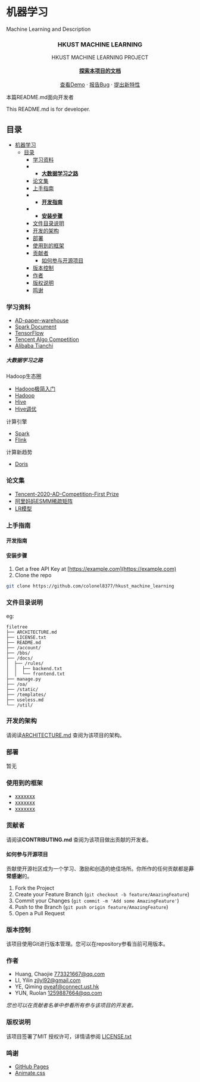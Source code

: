 # 机器学习

Machine Learning and Description

<p align="center">

  <h3 align="center">HKUST MACHINE LEARNING</h3>
  <p align="center">
    HKUST MACHINE LEARNING PROJECT
    <br/><br/>
    <a href="https://github.com/colonel8377/hkust_machine_learning"><strong>探索本项目的文档</strong></a>
    <br />
    <br />
    <a href="https://github.com/colonel8377/hkust_machine_learning">查看Demo</a>
    ·
    <a href="https://github.com/colonel8377/hkust_machine_learning">报告Bug</a>
    ·
    <a href="https://github.com/colonel8377/hkust_machine_learning">提出新特性</a>
  </p>

</p>


本篇README.md面向开发者

This README.md is for developer.
 
## 目录

- [机器学习](#机器学习)
  - [目录](#目录)
    - [学习资料](#学习资料)
    - - [**大数据学习之路**](#大数据学习之路)
    - [论文集](#论文集)
    - [上手指南](#上手指南)
    - - [**开发指南**](#开发指南)
    - - [**安装步骤**](#安装步骤)
    - [文件目录说明](#文件目录说明)
    - [开发的架构](#开发的架构)
    - [部署](#部署)
    - [使用到的框架](#使用到的框架)
    - [贡献者](#贡献者)
      - [如何参与开源项目](#如何参与开源项目)
    - [版本控制](#版本控制)
    - [作者](#作者)
    - [版权说明](#版权说明)
    - [鸣谢](#鸣谢)

### 学习资料
- [AD-paper-warehouse](https://github.com/wzhe06/Ad-papers)
- [Spark Document](https://spark.apache.org/docs/latest/)
- [TensorFlow](https://www.tensorflow.org/api_docs)
- [Tencent Algo Competition](https://algo.qq.com/archive.html)
- [Alibaba Tianchi](https://tianchi.aliyun.com/dataset)
##### 大数据学习之路

Hadoop生态圈
- [Hadoop极简入门](https://github.com/wangzhiwubigdata/God-Of-BigData/tree/master/Hadoop)
- [Hadoop](https://github.com/wzdnzd/bigdata-notes/tree/master/docs/%E5%A4%A7%E6%95%B0%E6%8D%AE%E6%8A%80%E6%9C%AF%E6%96%87%E6%A1%A3/01.Hadoop)
- [Hive](https://github.com/wzdnzd/bigdata-notes/tree/master/docs/%E5%A4%A7%E6%95%B0%E6%8D%AE%E6%8A%80%E6%9C%AF%E6%96%87%E6%A1%A3/03.Hive)
- [Hive调优](https://mp.weixin.qq.com/s/Eh3QQ35ticIdjqFefCTi0A)

计算引擎
- [Spark](https://github.com/wzdnzd/bigdata-notes/tree/master/docs/%E5%A4%A7%E6%95%B0%E6%8D%AE%E6%8A%80%E6%9C%AF%E6%96%87%E6%A1%A3/11.Spark)
- [Flink](https://github.com/wzdnzd/bigdata-notes/tree/master/docs/%E5%A4%A7%E6%95%B0%E6%8D%AE%E6%8A%80%E6%9C%AF%E6%96%87%E6%A1%A3/13.Flink)

计算新趋势
- [Doris](https://doris.apache.org/master/zh-CN/)

### 论文集
- [Tencent-2020-AD-Competition-First Prize](https://github.com/guoday/Tencent2020_Rank1st)
- [阿里妈妈ESMM稀疏矩阵](https://arxiv.org/abs/1804.07931)
- [LR模型](https://people.csail.mit.edu/romer/papers/TISTRespPredAds.pdf)

### 上手指南

#### **开发指南**

#### **安装步骤**

1. Get a free API Key at [https://example.com](https://example.com)
2. Clone the repo

```sh
git clone https://github.com/colonel8377/hkust_machine_learning
```

### 文件目录说明
eg:

```
filetree 
├── ARCHITECTURE.md
├── LICENSE.txt
├── README.md
├── /account/
├── /bbs/
├── /docs/
│  ├── /rules/
│  │  ├── backend.txt
│  │  └── frontend.txt
├── manage.py
├── /oa/
├── /static/
├── /templates/
├── useless.md
└── /util/

```

### 开发的架构 

请阅读[ARCHITECTURE.md](https://github.com/colonel8377/hkust_machine_learning/blob/master/ARCHITECTURE.md) 查阅为该项目的架构。

### 部署

暂无

### 使用到的框架

- [xxxxxxx](https://getbootstrap.com)
- [xxxxxxx](https://jquery.com)
- [xxxxxxx](https://laravel.com)

### 贡献者

请阅读**CONTRIBUTING.md** 查阅为该项目做出贡献的开发者。



#### 如何参与开源项目

贡献使开源社区成为一个学习、激励和创造的绝佳场所。你所作的任何贡献都是**非常感谢**的。


1. Fork the Project
2. Create your Feature Branch (`git checkout -b feature/AmazingFeature`)
3. Commit your Changes (`git commit -m 'Add some AmazingFeature'`)
4. Push to the Branch (`git push origin feature/AmazingFeature`)
5. Open a Pull Request



### 版本控制

该项目使用Git进行版本管理。您可以在repository参看当前可用版本。

### 作者

- Huang, Chaojie 773321667@qq.com
- LI, Yilin zjlyl92@gmail.com
- YE, Qiming qyeaf@connect.ust.hk
- YUN, Ruolan 1259887664@qq.com


 *您也可以在贡献者名单中参看所有参与该项目的开发者。*

### 版权说明

该项目签署了MIT 授权许可，详情请参阅 [LICENSE.txt](https://github.com/colonel8377/hkust_machine_learning/blob/master/LICENSE.txt)

### 鸣谢

- [GitHub Pages](https://pages.github.com)
- [Animate.css](https://daneden.github.io/animate.css)

<!-- links -->
[your-project-path]:colonel8377/hkust_machine_learning


